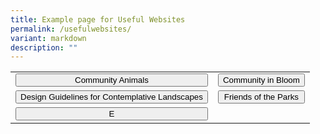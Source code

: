 ```yaml
---
title: Example page for Useful Websites
permalink: /usefulwebsites/
variant: markdown
description: ""
---
```

<style>
.button {
  border: none;
  color: white;
  padding: 16px 32px;
  text-align: center;
  text-decoration: none;
  display: inline-block;
  font-size: 16px;
  margin: 4px 2px;
  transition-duration: 0.4s;
  cursor: pointer;
}
.button1 {
  background-color: white; 
  color: black; 
  border: 2px solid #215732;
}
.button1:hover {
  background-color: #215732;
  color: white;
}
.button2 {
  background-color: white; 
  color: black; 
  border: 2px solid #215732;
}
.button2:hover {
  background-color: #215732;
  color: white;
}
.button3 {
  background-color: white; 
  color: black; 
  border: 2px solid #215732;
}
.button3:hover {
  background-color: #215732;
  color: white;
}	
.buttons { 
  width: 100%;
  table-layout: fixed;
  border-collapse: collapse; 
}
.buttons button { 
  width: 100%;
}
</style>

<table class="buttons">
 <tbody><tr>
	 <td><button type="button1">Community Animals</button></td>
    <td><button type="button2">Community in Bloom</button></td>
	</tr>
	<tr>		
		<td><button type="button3">Design Guidelines for Contemplative Landscapes</button></td>
		<td><button type="button4">Friends of the Parks</button></td>
  </tr>
	<tr>
		<td><button type="button5">E</button></td>
		<td></td>
</tr></tbody></table>
